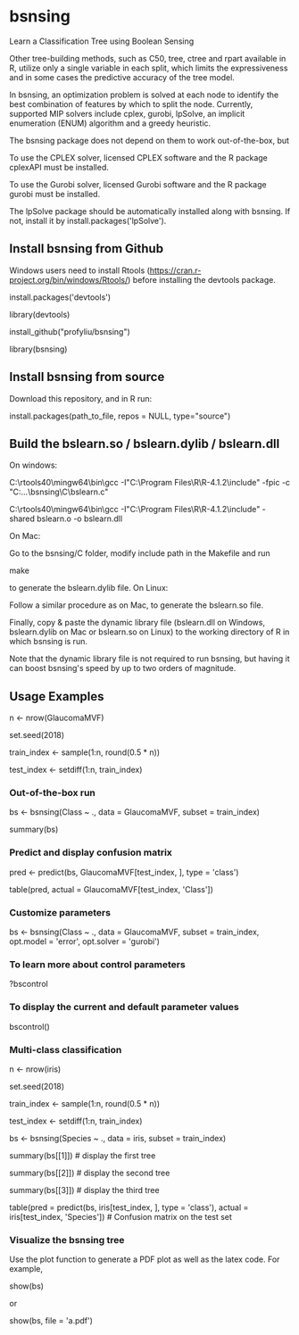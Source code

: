 # bsnsing
Learn a Classification Tree using Boolean Sensing

Other tree-building methods, such as C50, tree, ctree and rpart available in R, utilize only a single variable in each split, which limits the expressiveness and in some cases the predictive accuracy of the tree model. 

In bsnsing, an optimization problem is solved at each node to identify the best combination of features by which to split the node. Currently, supported MIP solvers include cplex, gurobi, lpSolve, an implicit enumeration (ENUM) algorithm and a greedy heuristic.  

The bsnsing package does not depend on them to work out-of-the-box, but

To use the CPLEX solver, licensed CPLEX software and the R package cplexAPI must be installed. 

To use the Gurobi solver, licensed Gurobi software and the R package gurobi must be installed. 

The lpSolve package should be automatically installed along with bsnsing. If not, install it by install.packages('lpSolve').


## Install bsnsing from Github
Windows users need to install Rtools (https://cran.r-project.org/bin/windows/Rtools/) before installing the devtools package. 

install.packages('devtools')

library(devtools)

install_github("profyliu/bsnsing")

library(bsnsing)

## Install bsnsing from source
Download this repository, and in R run:

install.packages(path_to_file, repos = NULL, type="source")

## Build the bslearn.so / bslearn.dylib / bslearn.dll
On windows: 

C:\rtools40\mingw64\bin\gcc -I"C:\Program Files\R\R-4.1.2\include" -fpic -c "C:\...\bsnsing\C\bslearn.c"

C:\rtools40\mingw64\bin\gcc -I"C:\Program Files\R\R-4.1.2\include" -shared bslearn.o -o bslearn.dll

On Mac:

Go to the bsnsing/C folder, modify include path in the Makefile and run

make

to generate the bslearn.dylib file.
On Linux:

Follow a similar procedure as on Mac, to generate the bslearn.so file.

Finally, copy & paste the dynamic library file (bslearn.dll on Windows, bslearn.dylib on Mac or bslearn.so on Linux) to the working directory of R in which bsnsing is run.

Note that the dynamic library file is not required to run bsnsing, but having it can boost bsnsing's speed by up to two orders of magnitude. 


## Usage Examples

n <- nrow(GlaucomaMVF)

set.seed(2018)

train_index <- sample(1:n, round(0.5 * n))

test_index <- setdiff(1:n, train_index)

### Out-of-the-box run
bs <- bsnsing(Class ~ ., data = GlaucomaMVF, subset = train_index)

summary(bs)

### Predict and display confusion matrix
pred <- predict(bs, GlaucomaMVF[test_index, ], type = 'class')

table(pred, actual = GlaucomaMVF[test_index, 'Class'])

### Customize parameters
bs <- bsnsing(Class ~ ., data = GlaucomaMVF, subset = train_index, opt.model = 'error', opt.solver = 'gurobi')

### To learn more about control parameters

?bscontrol

### To display the current and default parameter values

bscontrol()

### Multi-class classification
n <- nrow(iris)

set.seed(2018)

train_index <- sample(1:n, round(0.5 * n))

test_index <- setdiff(1:n, train_index)

bs <- bsnsing(Species ~ ., data = iris, subset = train_index)

summary(bs[[1]])  # display the first tree

summary(bs[[2]])  # display the second tree

summary(bs[[3]])  # display the third tree

table(pred = predict(bs, iris[test_index, ], type = 'class'), actual = iris[test_index, 'Species']) # Confusion matrix on the test set

### Visualize the bsnsing tree
Use the plot function to generate a PDF plot as well as the latex code. For example,

show(bs)

or

show(bs, file = 'a.pdf')

